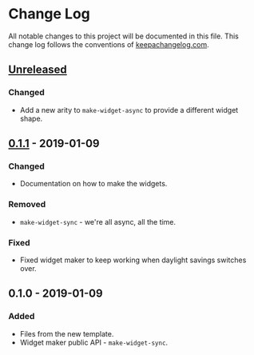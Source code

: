 # Change Log
All notable changes to this project will be documented in this file. This change log follows the conventions of [keepachangelog.com](http://keepachangelog.com/).

## [Unreleased]
### Changed
- Add a new arity to `make-widget-async` to provide a different widget shape.

## [0.1.1] - 2019-01-09
### Changed
- Documentation on how to make the widgets.

### Removed
- `make-widget-sync` - we're all async, all the time.

### Fixed
- Fixed widget maker to keep working when daylight savings switches over.

## 0.1.0 - 2019-01-09
### Added
- Files from the new template.
- Widget maker public API - `make-widget-sync`.

[Unreleased]: https://github.com/your-name/forca/compare/0.1.1...HEAD
[0.1.1]: https://github.com/your-name/forca/compare/0.1.0...0.1.1

